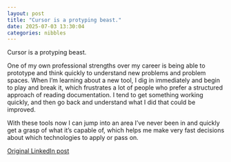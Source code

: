 ```yaml
---
layout: post
title: "Cursor is a protyping beast."
date: 2025-07-03 13:30:04
categories: nibbles
---
```


Cursor is a protyping beast.

One of my own professional strengths over my career is being able to prototype and think quickly to understand new problems and problem spaces. When I’m learning about a new tool, I dig in immediately and begin to play and break it, which frustrates a lot of people who prefer a structured approach of reading documentation. I tend to get something working quickly, and then go back and understand what I did that could be improved.

With these tools now I can jump into an area I’ve never been in and quickly get a grasp of what it’s capable of, which helps me make very fast decisions about which technologies to apply or pass on.

[Original LinkedIn post](https://www.linkedin.com/feed/update/urn%3Ali%3Ashare%3A7346530671101714432)

